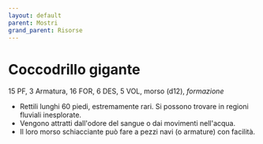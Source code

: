 ```yaml
---
layout: default
parent: Mostri
grand_parent: Risorse 
--- 
```


# Coccodrillo gigante

15 PF, 3 Armatura, 16 FOR, 6 DES, 5 VOL, morso (d12), _formazione_

- Rettili lunghi 60 piedi, estremamente rari. Si possono trovare in regioni fluviali inesplorate.
- Vengono attratti dall'odore del sangue o dai movimenti nell'acqua.
- Il loro morso schiacciante può fare a pezzi navi (o armature) con facilità.